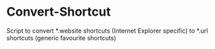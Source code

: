 # Convert-Shortcut
Script to convert *.website shortcuts (Internet Explorer specific) to *.url shortcuts (generic favourite shortcuts)
